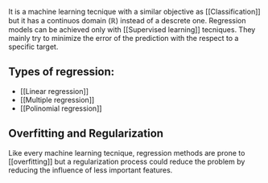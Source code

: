 It is a machine learning tecnique with a similar objective as [[Classification]] but it has a continuos domain ($\mathbb{R}$) instead of a descrete one.
Regression models can be achieved only with [[Supervised learning]] tecniques. They mainly try to minimize the error of the prediction with the respect to a specific target.

## Types of regression:
- [[Linear regression]]
- [[Multiple regression]]
- [[Polinomial regression]]



## Overfitting and Regularization

Like every machine learning tecnique, regression methods are prone to [[overfitting]] but a regularization process could reduce the problem by reducing the influence of less important features. 